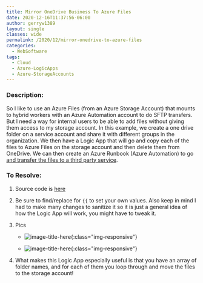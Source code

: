 ```yaml
---
title: Mirror OneDrive Business To Azure Files
date: 2020-12-16T11:37:56-06:00
author: gerryw1389
layout: single
classes: wide
permalink: /2020/12/mirror-onedrive-to-azure-files
categories:
  - WebSoftware
tags:
  - Cloud
  - Azure-LogicApps
  - Azure-StorageAccounts
---
```

<!--more-->

### Description:

So I like to use an Azure Files (from an Azure Storage Account) that mounts to hybrid workers with an Azure Automation account to do SFTP transfers. But I need a way for internal users to be able to add files without giving them access to my storage account. In this example, we create a one drive folder on a service account and share it with different groups in the organization. We then have a Logic App that will go and copy each of the files to Azure Files on the storage account and then delete them from OneDrive. We can then create an Azure Runbook (Azure Automation) to go [and transfer the files to a third party service](https://automationadmin.com/2020/10/using-azure-automation-logic-apps-for-sftp).

### To Resolve:

1. Source code is [here](https://github.com/gerryw1389/gerryw1389.github.io/blob/main/assets/code/logic-apps/mirror-onedrive-to-azure-files.json)

2. Be sure to find/replace for `{{` to set your own values. Also keep in mind I had to make many changes to sanitize it so it is just a general idea of how the Logic App will work, you might have to tweak it.

3. Pics

   - ![image-title-here](https://automationadmin.com/assets/images/uploads/2020/12/mirror1.jpg){:class="img-responsive"}

   - ![image-title-here](https://automationadmin.com/assets/images/uploads/2020/12/mirror2.jpg){:class="img-responsive"}

4. What makes this Logic App especially useful is that you have an array of folder names, and for each of them you loop through and move the files to the storage account!

